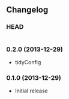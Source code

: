 ## Changelog

### HEAD

```
```

### 0.2.0 (2013-12-29)

* tidyConfig

### 0.1.0 (2013-12-29)

* Initial release